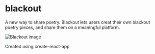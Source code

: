 # blackout
A new way to share poetry. Blackout lets users creat their own blackout poetry pieces, and share them on a meaningful platform. 

![Blackout image](https://github.com/shmam/blackout-frontend/blob/master/Screen%20Shot%202017-06-17%20at%2010.13.37%20PM.jpg?raw=true)

Created using create-react-app


